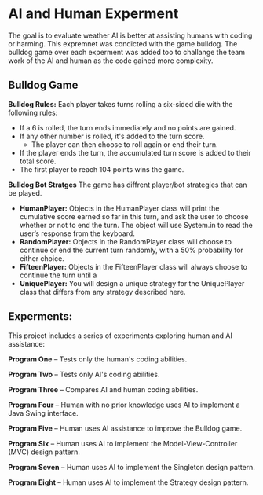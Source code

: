 # AI and Human Experment 

The goal is to evaluate weather AI is better at assisting humans with coding or harming. This expremnet was condicted with the game bulldog. The bulldog game over each experment was added too to challange the team work of the AI and human as the code gained more complexity.  

## Bulldog Game
**Bulldog Rules:**
Each player takes turns rolling a six-sided die with the following rules:

- If a 6 is rolled, the turn ends immediately and no points are gained.
- If any other number is rolled, it's added to the turn score.
  - The player can then choose to roll again or end their turn.
- If the player ends the turn, the accumulated turn score is added to their total score.
- The first player to reach 104 points wins the game.

**Bulldog Bot Stratges**
The game has diffrent player/bot strategies that can be played.
- **HumanPlayer:**
Objects in the HumanPlayer class will print the cumulative score earned so far in this
turn, and ask the user to choose whether or not to end the turn. The object will use
System.in to read the user’s response from the keyboard.
- **RandomPlayer:**
Objects in the RandomPlayer class will choose to continue or end the current turn
randomly, with a 50% probability for either choice.
- **FifteenPlayer:**
Objects in the FifteenPlayer class will always choose to continue the turn until a
- **UniquePlayer:**
You will design a unique strategy for the UniquePlayer class that differs from any
strategy described here.

## Experments:
This project includes a series of experiments exploring human and AI assistance:

**Program One** – Tests only the human's coding abilities.

**Program Two** – Tests only AI's coding abilities.

**Program Three** – Compares AI and human coding abilities.

**Program Four** – Human with no prior knowledge uses AI to implement a Java Swing interface.

**Program Five** – Human uses AI assistance to improve the Bulldog game.

**Program Six** – Human uses AI to implement the Model-View-Controller (MVC) design pattern.

**Program Seven** – Human uses AI to implement the Singleton design pattern.

**Program Eight** – Human uses AI to implement the Strategy design pattern.
